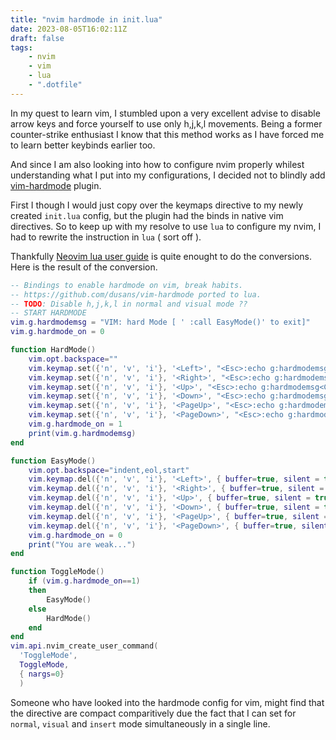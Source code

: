 ```yaml
---
title: "nvim hardmode in init.lua"
date: 2023-08-05T16:02:11Z
draft: false
tags:
    - nvim
    - vim
    - lua
    - ".dotfile"
---
```


In my quest to learn vim, I stumbled upon a very excellent advise to disable arrow keys and force yourself to use only h,j,k,l movements. Being a former counter-strike enthusiast I know that this method works as I have forced me to learn better keybinds earlier too.

And since I am also looking into how to configure nvim properly whilest understanding what I put into my configurations, I decided not to blindly add [vim-hardmode](https://github.com/dusans/vim-hardmode) plugin.

First I though I would just copy over the keymaps directive to my newly created `init.lua` config, but the plugin had the binds in native vim directives. So to keep up with my resolve to use `lua` to configure my nvim, I had to rewrite the instruction in `lua` ( sort off ).

Thankfully [Neovim lua user guide](https://neovim.io/doc/user/lua-guide.html) is quite enought to do the conversions. Here is the result of the conversion.
```lua
-- Bindings to enable hardmode on vim, break habits.
-- https://github.com/dusans/vim-hardmode ported to lua.
-- TODO: Disable h,j,k,l in normal and visual mode ??
-- START HARDMODE
vim.g.hardmodemsg = "VIM: hard Mode [ ' :call EasyMode()' to exit]"
vim.g.hardmode_on = 0

function HardMode()
	vim.opt.backspace=""
	vim.keymap.set({'n', 'v', 'i'}, '<Left>', "<Esc>:echo g:hardmodemsg<CR>", { buffer=true })
	vim.keymap.set({'n', 'v', 'i'}, '<Right>', "<Esc>:echo g:hardmodemsg<CR>", { buffer=true })
	vim.keymap.set({'n', 'v', 'i'}, '<Up>', "<Esc>:echo g:hardmodemsg<CR>", { buffer=true })
	vim.keymap.set({'n', 'v', 'i'}, '<Down>', "<Esc>:echo g:hardmodemsg<CR>", { buffer=true })
	vim.keymap.set({'n', 'v', 'i'}, '<PageUp>', "<Esc>:echo g:hardmodemsg<CR>", { buffer=true })
	vim.keymap.set({'n', 'v', 'i'}, '<PageDown>', "<Esc>:echo g:hardmodemsg<CR>", { buffer=true })
	vim.g.hardmode_on = 1
	print(vim.g.hardmodemsg)
end

function EasyMode()
	vim.opt.backspace="indent,eol,start"
	vim.keymap.del({'n', 'v', 'i'}, '<Left>', { buffer=true, silent = true })
	vim.keymap.del({'n', 'v', 'i'}, '<Right>', { buffer=true, silent = true })
	vim.keymap.del({'n', 'v', 'i'}, '<Up>', { buffer=true, silent = true })
	vim.keymap.del({'n', 'v', 'i'}, '<Down>', { buffer=true, silent = true })
	vim.keymap.del({'n', 'v', 'i'}, '<PageUp>', { buffer=true, silent = true })
	vim.keymap.del({'n', 'v', 'i'}, '<PageDown>', { buffer=true, silent = true })
	vim.g.hardmode_on = 0
	print("You are weak...")
end

function ToggleMode()
	if (vim.g.hardmode_on==1)
	then
		EasyMode()
	else
		HardMode()
	end
end
vim.api.nvim_create_user_command(
  'ToggleMode',
  ToggleMode,
  { nargs=0}
  )
```

Someone who have looked into the hardmode config for vim, might find that the directive are compact comparitively due the fact that I can set for `normal`, `visual` and `insert` mode simultaneously in a single line.
